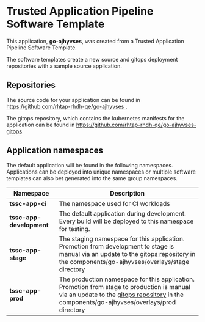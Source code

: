 # Trusted Application Pipeline Software Template

This application, **go-ajhyvses**, was created from a Trusted Application Pipeline Software Template.

The software templates create a new source and gitops deployment repositories with a sample source application. 

## Repositories

The source code for your application can be found in [https://github.com/rhtap-rhdh-qe/go-ajhyvses ](https://github.com/rhtap-rhdh-qe/go-ajhyvses ).
 
The gitops repository, which contains the kubernetes manifests for the application can be found in 
[https://github.com/rhtap-rhdh-qe/go-ajhyvses-gitops ](https://github.com/rhtap-rhdh-qe/go-ajhyvses-gitops ) 

## Application namespaces 

The default application will be found in the following namespaces. Applications can be deployed into unique namespaces or multiple software templates can also bet generated into the same group namespaces.  

|  Namespace   |  Description   |  
| -------- | -------- |
| **tssc-app-ci** | The namespace used for CI workloads |
| **tssc-app-development** | The default application during development. Every build will be deployed to this namespace for testing. |
| **tssc-app-stage** | The staging namespace for this application. Promotion from development to stage is manual via an update to the [gitops repository](https://github.com/rhtap-rhdh-qe/go-ajhyvses-gitops ) in the components/go-ajhyvses/overlays/stage directory |
| **tssc-app-prod** | The production namespace for this application. Promotion from stage to production is manual via an update to the [gitops repository](https://github.com/rhtap-rhdh-qe/go-ajhyvses-gitops ) in the components/go-ajhyvses/overlays/prod directory |